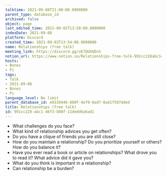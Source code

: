 ```yaml
---
talktime: 2021-09-08T21:00:00.0000000
parent_type: database_id
archived: false
object: page
last_edited_time: 2021-09-02T13:58:00.0000000
indexDate: 2021-09-08
platform: Discord
created_time: 2021-09-02T13:54:00.0000000
name: Relationships (free talk)
meeting_link: https://discord.gg/vE7QUXGDnS
notion_url: https://www.notion.so/Relationships-free-talk-991cc228abc146f3b08f11dedd6a6ad1
hosts:
- Bones
- Pi
tags:
- Talk
- 2021-09-08
- Bones
- Pi
language_level: No limit
parent_database_id: e9339446-880f-4ef0-8ad7-8ad1f507dded
title: Relationships (free talk)
id: 991cc228-abc1-46f3-b08f-11dedd6a6ad1
---
```



   - What challenges do you face?
   - What kind of relationship advices you get often?
   - Do you have a clique of friends you are still close?
   - How do you maintain a relationship? Do you prioritize yourself or others? How do you balance it?
   - Have you ever read a book or article on relationships? What drove you to read it? What advice did it gave you?
   - What do you think is important in a relationship?
   - Can relationship be a burden?











